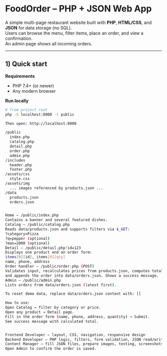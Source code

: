 # FoodOrder – PHP + JSON Web App

A simple multi-page restaurant website built with **PHP**, **HTML/CSS**, and **JSON** for data storage (no SQL).  
Users can browse the menu, filter items, place an order, and view a confirmation.  
An admin page shows all incoming orders.

---

## 1) Quick start

**Requirements**
- PHP 7.4+ (or newer)
- Any modern browser

**Run locally**
```bash
# from project root
php -S localhost:8000 -t public

Then open: http://localhost:8000

/public
  index.php
  catalog.php
  detail.php
  order.php
  admin.php
/includes
  header.php
  footer.php
/assets/css
  style.css
/assets/img
  ... images referenced by products.json ...
/data
  products.json
  orders.json


Home — /public/index.php
Contains a banner and several featured dishes.
Catalog — /public/catalog.php
Reads data/products.json and supports filters via $_GET:
?category=Pizza
?q=pepper (optional)
?max=2000 (optional)
Detail — /public/detail.php?id=123
Displays one product and an order form:
items[0][id], items[0][qty]
name, phone, address
Order handler — /public/order.php (POST)
Validates input, recalculates prices from products.json, computes total,
and appends the order into data/orders.json. Shows a success message.
Admin — /public/admin.php
Lists orders from data/orders.json (latest first).

To reset demo data, replace data/orders.json content with: []

How to use:
Open Catalog → filter by category or price.
Open any product → Detail page.
Fill in the order form (name, phone, address, quantity) → Submit.
See success message with calculated total.


Frontend Developer – layout, CSS, navigation, responsive design
Backend Developer – PHP logic, filters, form validation, JSON read/write
Content Manager – fill JSON files, prepare images, testing, screenshots, report writing
Open Admin to confirm the order is saved.

